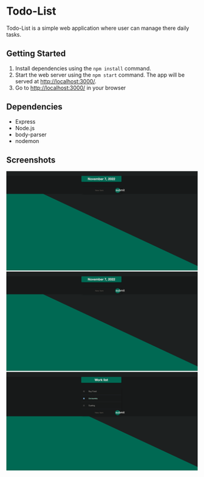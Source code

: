 # Todo-List

Todo-List is a simple web application where user can manage there daily tasks. 

## Getting Started

1. Install dependencies using the `npm install` command.
2. Start the web server using the `npm start` command. The app will be served at <http://localhost:3000/>.
3. Go to <http://localhost:3000/> in your browser

## Dependencies

- Express
- Node.js
- body-parser
- nodemon

## Screenshots

!['Home'](https://github.com/puneet2121/todo-list/blob/fe704a5cd6d1317ab18e43cbf81e00df7d063c7b/Images/Home.png)
!['Add Item'](https://github.com/puneet2121/todo-list/blob/ecd85f24a0caf2a9abd5d5545d25eadb8c8af567/Images/Home.png)
!['Remove Item'](https://github.com/puneet2121/todo-list/blob/fe704a5cd6d1317ab18e43cbf81e00df7d063c7b/Images/RemoveItem.png)
